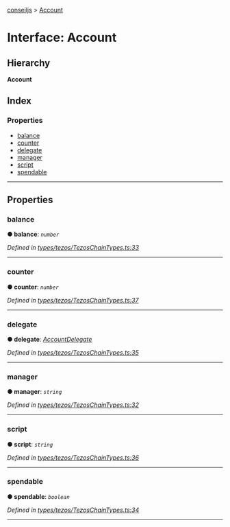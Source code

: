 [conseiljs](../README.md) > [Account](../interfaces/account.md)

# Interface: Account

## Hierarchy

**Account**

## Index

### Properties

* [balance](account.md#balance)
* [counter](account.md#counter)
* [delegate](account.md#delegate)
* [manager](account.md#manager)
* [script](account.md#script)
* [spendable](account.md#spendable)

---

## Properties

<a id="balance"></a>

###  balance

**● balance**: *`number`*

*Defined in [types/tezos/TezosChainTypes.ts:33](https://github.com/Cryptonomic/ConseilJS/blob/9065a8e/src/types/tezos/TezosChainTypes.ts#L33)*

___
<a id="counter"></a>

###  counter

**● counter**: *`number`*

*Defined in [types/tezos/TezosChainTypes.ts:37](https://github.com/Cryptonomic/ConseilJS/blob/9065a8e/src/types/tezos/TezosChainTypes.ts#L37)*

___
<a id="delegate"></a>

###  delegate

**● delegate**: *[AccountDelegate](accountdelegate.md)*

*Defined in [types/tezos/TezosChainTypes.ts:35](https://github.com/Cryptonomic/ConseilJS/blob/9065a8e/src/types/tezos/TezosChainTypes.ts#L35)*

___
<a id="manager"></a>

###  manager

**● manager**: *`string`*

*Defined in [types/tezos/TezosChainTypes.ts:32](https://github.com/Cryptonomic/ConseilJS/blob/9065a8e/src/types/tezos/TezosChainTypes.ts#L32)*

___
<a id="script"></a>

###  script

**● script**: *`string`*

*Defined in [types/tezos/TezosChainTypes.ts:36](https://github.com/Cryptonomic/ConseilJS/blob/9065a8e/src/types/tezos/TezosChainTypes.ts#L36)*

___
<a id="spendable"></a>

###  spendable

**● spendable**: *`boolean`*

*Defined in [types/tezos/TezosChainTypes.ts:34](https://github.com/Cryptonomic/ConseilJS/blob/9065a8e/src/types/tezos/TezosChainTypes.ts#L34)*

___

